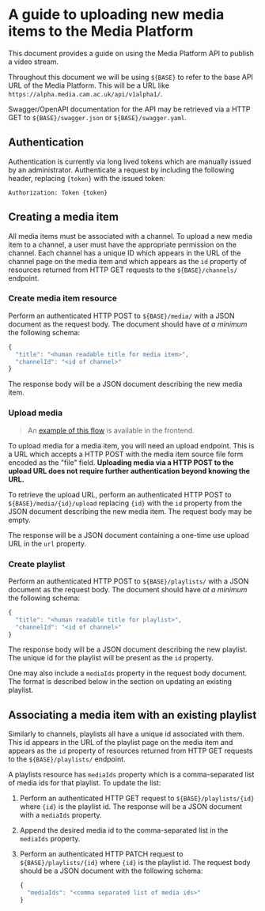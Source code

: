 # A guide to uploading new media items to the Media Platform

This document provides a guide on using the Media Platform API to publish a
video stream.

Throughout this document we will be using ``${BASE}`` to refer to the base API
URL of the Media Platform. This will be a URL like
``https://alpha.media.cam.ac.uk/api/v1alpha1/``.

Swagger/OpenAPI documentation for the API may be retrieved via a HTTP GET to
``${BASE}/swagger.json`` or ``${BASE}/swagger.yaml``.

## Authentication

Authentication is currently via long lived tokens which are manually issued by
an administrator. Authenticate a request by including the following header,
replacing ``{token}`` with the issued token:

```
Authorization: Token {token}
```

## Creating a media item

All media items must be associated with a channel. To upload a new media item to
a channel, a user must have the appropriate permission on the channel. Each
channel has a unique ID which appears in the URL of the channel page on the
media item and which appears as the ``id`` property of resources returned from
HTTP GET requests to the ``${BASE}/channels/`` endpoint.

### Create media item resource

Perform an authenticated HTTP POST to ``${BASE}/media/`` with a JSON document as
the request body. The document should have *at a minimum* the following schema:

```js
{
  "title": "<human readable title for media item>",
  "channelId": "<id of channel>"
}
```

The response body will be a JSON document describing the new media item.

### Upload media

> An
> [example of this flow](https://github.com/uisautomation/media-webapp/blob/master/ui/frontend/src/containers/UploadForm.js#L173)
> is available in the frontend.

To upload media for a media item, you will need an upload endpoint. This is a
URL which accepts a HTTP POST with the media item source file form encoded as
the "file" field. **Uploading media via a HTTP POST to the upload URL does not
require further authentication beyond knowing the URL.**

To retrieve the upload URL, perform an authenticated HTTP POST to
``${BASE}/media/{id}/upload`` replacing ``{id}`` with the ``id`` property from
the JSON document describing the new media item. The request body may be empty.

The response will be a JSON document containing a one-time use upload URL in the
``url`` property.

### Create playlist

Perform an authenticated HTTP POST to ``${BASE}/playlists/`` with a JSON
document as the request body. The document should have *at a minimum* the
following schema:

```js
{
  "title": "<human readable title for playlist>",
  "channelId": "<id of channel>"
}
```

The response body will be a JSON document describing the new playlist. The
unique id for the playlist will be present as the ``id`` property.

One may also include a ``mediaIds`` property in the request body document. The
format is described below in the section on updating an existing playlist.

## Associating a media item with an existing playlist

Similarly to channels, playlists all have a unique id associated with them. This
id appears in the URL of the playlist page on the media item and appears as the
``id`` property of resources returned from HTTP GET requests to the
``${BASE}/playlists/`` endpoint.

A playlists resource has ``mediaIds`` property which is a comma-separated list
of media ids for that playlist. To update the list:

1. Perform an authenticated HTTP GET request to ``${BASE}/playlists/{id}`` where
   ``{id}`` is the playlist id. The response will be a JSON document with a
   ``mediaIds`` property.
2. Append the desired media id to the comma-separated list in the ``mediaIds``
   property.
3. Perform an authenticated HTTP PATCH request to ``${BASE}/playlists/{id}``
   where ``{id}`` is the playlist id. The request body should be a JSON document
   with the following schema:

    ```js
    {
      "mediaIds": "<comma separated list of media ids>"
    }
    ```

